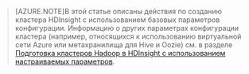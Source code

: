 
> [AZURE.NOTE]В этой статье описаны действия по созданию кластера HDInsight с использованием базовых параметров конфигурации. Информацию о других параметрах конфигурации кластера (например, относящихся к использованию виртуальной сети Azure или метахранилища для Hive и Oozie) см. в разделе [Подготовка кластеров Hadoop в HDInsight с использованием настраиваемых параметров](../articles/hdinsight/hdinsight-provision-clusters.md).

<!---HONumber=62-->